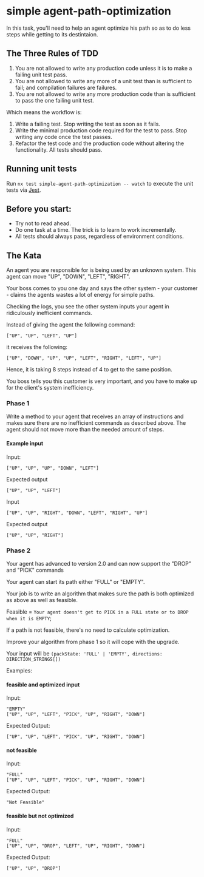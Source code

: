 # simple agent-path-optimization

In this task, you'll need to help an agent optimize his path so as to do less steps while getting to its destintaion.

## The Three Rules of TDD

1. You are not allowed to write any production code unless it is to make a failing unit test pass.
2. You are not allowed to write any more of a unit test than is sufficient to fail; and compilation failures are failures.
3. You are not allowed to write any more production code than is sufficient to pass the one failing unit test.

Which means the workflow is:

1. Write a failing test. Stop writing the test as soon as it fails.
2. Write the minimal production code required for the test to pass. Stop writing any code once the test passes.
3. Refactor the test code and the production code without altering the functionality. All tests should pass.

## Running unit tests

Run `nx test simple-agent-path-optimization -- watch` to execute the unit tests via [Jest](https://jestjs.io).

## Before you start:
* Try not to read ahead. 
* Do one task at a time. The trick is to learn to work incrementally.
* All tests should always pass, regardless of environment conditions.

## The Kata

An agent you are responsible for is being used by an unknown system. This agent can move "UP", "DOWN", "LEFT", "RIGHT".

Your boss comes to you one day and says the other system - your customer - claims the agents wastes a lot of energy for simple paths.

Checking the logs, you see the other system inputs your agent in ridiculously inefficient commands.

Instead of giving the agent the following command: 
```
["UP", "UP", "LEFT", "UP"]
``` 
it receives the following: 
```
["UP", "DOWN", "UP", "UP", "LEFT", "RIGHT", "LEFT", "UP"]
```
Hence, it is taking 8 steps instead of 4 to get to the same position.

You boss tells you this customer is very important, and you have to make up for the client's system inefficiency.

### Phase 1
Write a method to your agent that receives an array of instructions and makes sure there are no inefficient commands as described above. The agent should not move more than the needed amount of steps.


#### Example input
Input:
```
["UP", "UP", "UP", "DOWN", "LEFT"]
```
Expected output
```
["UP", "UP", "LEFT"]
```
Input
```
["UP", "UP", "RIGHT", "DOWN", "LEFT", "RIGHT", "UP"]
```
Expected output
```
["UP", "UP", "RIGHT"]
```

### Phase 2
Your agent has advanced to version 2.0 and can now support the "DROP" and "PICK" commands

Your agent can start its path either "FULL" or "EMPTY".

Your job is to write an algorithm that makes sure the path is both optimized as above as well as feasible.

Feasible = `Your agent doesn't get to PICK in a FULL state or to DROP when it is EMPTY`;

If a path is not feasible, there's no need to calculate optimization.

Improve your algorithm from phase 1 so it will cope with the upgrade.

Your input will be `(packState: 'FULL' | 'EMPTY', directions: DIRECTION_STRINGS[])`

Examples:

#### feasible and optimized input
Input:
```
"EMPTY"
["UP", "UP", "LEFT", "PICK", "UP", "RIGHT", "DOWN"]
``` 
Expected Output:
```
["UP", "UP", "LEFT", "PICK", "UP", "RIGHT", "DOWN"]
``` 
#### not feasible
Input:
```
"FULL"
["UP", "UP", "LEFT", "PICK", "UP", "RIGHT", "DOWN"]
``` 
Expected Output:
```
"Not Feasible"
```
#### feasible but not optimized
Input:
```
"FULL"
["UP", "UP", "DROP", "LEFT", "UP", "RIGHT", "DOWN"]
``` 
Expected Output:
```
["UP", "UP", "DROP"]
```

